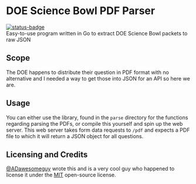 # DOE Science Bowl PDF Parser
[![status-badge](https://ci.adawesome.tech/api/badges/ADawesomeguy/doe-scibowl-pdf-parser/status.svg)](https://ci.adawesome.tech/ADawesomeguy/doe-scibowl-pdf-parser)  
Easy-to-use program written in Go to extract DOE Science Bowl packets to raw JSON

## Scope
The DOE happens to distribute their question in PDF format with no alternative and I needed a way to get those into JSON for an API so here we are.

## Usage
You can either use the library, found in the `parse` directory for the functions regarding parsing the PDFs, or compile this yourself and spin up the web server. This web server takes form data requests to `/pdf` and expects a PDF file to which it will return a JSON object for all questions.

## Licensing and Credits
[@ADawesomeguy](https://github.com/ADawesomeguy) wrote this and is a very cool guy who happened to license it under the [MIT](https://opensource.org/licenses/MIT) open-source license.
